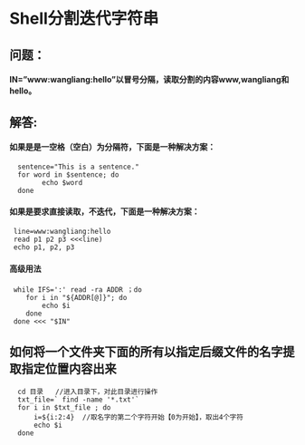 # Shell分割迭代字符串

## 问题：

#### IN=”www:wangliang:hello”以冒号分隔，读取分割的内容www,wangliang和hello。

## 解答:

#### 如果是是一空格（空白）为分隔符，下面是一种解决方案：

      sentence="This is a sentence."
	  for word in $sentence; do
	        echo $word
	  done

#### 如果是要求直接读取，不迭代，下面是一种解决方案：

	 line=www:wangliang:hello 
	 read p1 p2 p3 <<<line) 
	 echo p1, p2, p3

####  高级用法

     while IFS=':' read -ra ADDR ；do
	    for i in "${ADDR[@]}"; do
	        echo $i
	    done
     done <<< "$IN"


## 如何将一个文件夹下面的所有以指定后缀文件的名字提取指定位置内容出来

      cd 目录   //进入目录下，对此目录进行操作
      txt_file=` find -name '*.txt'`
      for i in $txt_file ; do
          i=${i:2:4}  //取名字的第二个字符开始【0为开始】，取出4个字符
          echo $i
      done

